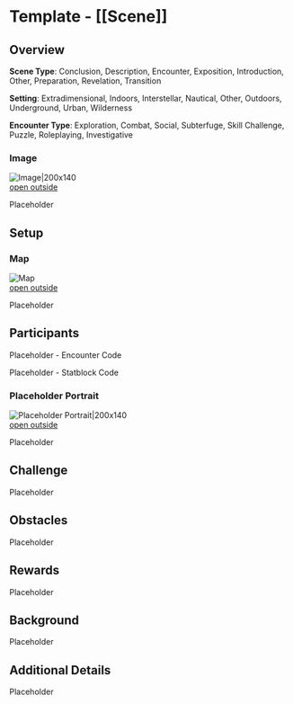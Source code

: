 # Template - [[Scene]]
## Overview 

**Scene Type**: Conclusion, Description, Encounter, Exposition, Introduction, Other, Preparation, Revelation, Transition

**Setting**: Extradimensional, Indoors, Interstellar, Nautical, Other, Outdoors, Underground, Urban, Wilderness

**Encounter Type**: Exploration, Combat, Social, Subterfuge, Skill Challenge, Puzzle, Roleplaying, Investigative

### Image 

![Image|200x140](https://publish-01.obsidian.md/access/36b98e212e9d73fe1bd4813f96b0fd71/z_Assets/Misc/ImagePlaceholder.png)  
[open outside](https://obsidianttrpgtutorials.com/z_Assets/Misc/ImagePlaceholder.png)

Placeholder

## Setup 

### Map 

![Map](https://publish-01.obsidian.md/access/36b98e212e9d73fe1bd4813f96b0fd71/z_Assets/Misc/MapPlaceholder.png)  
[open outside](https://obsidianttrpgtutorials.com/z_Assets/Misc/MapPlaceholder.png)

Placeholder

## Participants 

Placeholder - Encounter Code

Placeholder - Statblock Code

### Placeholder Portrait 

![Placeholder Portrait|200x140](https://publish-01.obsidian.md/access/36b98e212e9d73fe1bd4813f96b0fd71/z_Assets/Misc/ImagePlaceholder.png)  
[open outside](https://obsidianttrpgtutorials.com/z_Assets/Misc/ImagePlaceholder.png)

Placeholder

## Challenge 

Placeholder

## Obstacles 

Placeholder

## Rewards 

Placeholder

## Background 

Placeholder

## Additional Details 

Placeholder